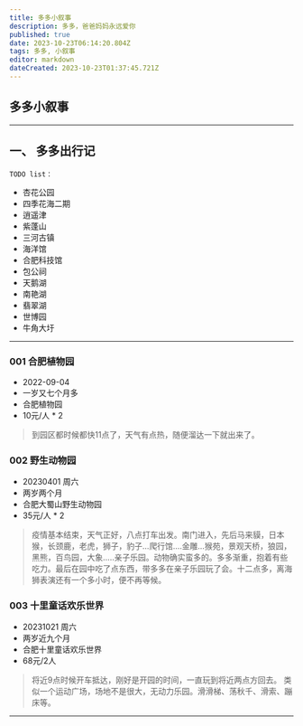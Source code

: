 ```yaml
---
title: 多多小叙事
description: 多多，爸爸妈妈永远爱你
published: true
date: 2023-10-23T06:14:20.804Z
tags: 多多, 小叙事
editor: markdown
dateCreated: 2023-10-23T01:37:45.721Z
---
```


## 多多小叙事

----
## 一、 多多出行记
`TODO list：`
- 杏花公园
- 四季花海二期
- 逍遥津
- 紫蓬山
- 三河古镇
- 海洋馆
- 合肥科技馆
- 包公祠
- 天鹅湖
- 南艳湖
- 翡翠湖
- 世博园
- 牛角大圩
----
### 001 合肥植物园
- 2022-09-04
- 一岁又七个月多
- 合肥植物园
- 10元/人 * 2 
> 到园区都时候都快11点了，天气有点热，随便溜达一下就出来了。

### 002 野生动物园
- 20230401 周六
- 两岁两个月
- 合肥大蜀山野生动物园
- 35元/人 * 2
> 疫情基本结束，天气正好，八点打车出发。南门进入，先后马来貘，日本猴，长颈鹿，老虎，狮子，豹子...爬行馆....金雕...猴苑，景观天桥，狼园，黑熊，百鸟园，大象.....亲子乐园。动物确实蛮多的。多多渐重，抱着有些吃力。最后在园中吃了点东西，带多多在亲子乐园玩了会。十二点多，离海狮表演还有一个多小时，便不再等候。
### 003 十里童话欢乐世界
- 20231021 周六
- 两岁近九个月
- 合肥十里童话欢乐世界
- 68元/2人
> 将近9点时候开车抵达，刚好是开园的时间，一直玩到将近两点方回去。
类似一个运动广场，场地不是很大，无动力乐园。滑滑梯、荡秋千、滑索、蹦床等。
----


